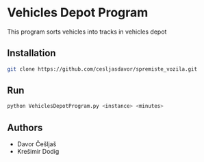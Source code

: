 # Vehicles Depot Program
This program sorts vehicles into tracks in vehicles depot

## Installation
```bash
git clone https://github.com/cesljasdavor/spremiste_vozila.git
```

## Run

```bash
python VehiclesDepotProgram.py <instance> <minutes>
```

## Authors
* Davor Češljaš
* Krešimir Dodig
